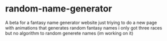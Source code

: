 # random-name-generator
A beta for a fantasy name generator website
just triying to do a new page with animations that generates random fantasy names i only got three races but no algorithm to random generete names (im working on it)

